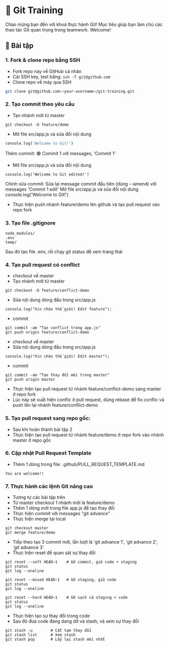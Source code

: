 # 🧪 Git Training

Chào mừng bạn đến với khoá thực hành Git! Mục tiêu giúp bạn làm chủ các thao tác Git quan trọng trong teamwork.
Welcome!

## 🚀 Bài tập

### 1. Fork & clone repo bằng SSH
- Fork repo này về GitHub cá nhân
- Cài SSH key, test bằng: `ssh -T git@github.com`
- Clone repo về máy qua SSH

```bash
git clone git@github.com:<your-username>/git-training.git
```

### 2. Tạo commit theo yêu cầu
- Tạo nhánh mới từ master
```
git checkout -b feature/demo
```

- Mở file src/app.js và sửa đổi nội dung
```bash
console.log('Welcome to Git!')
```
Thêm commit:
🟢 Commit 1 với messages, 'Commit 1'

- Mở file src/app.js và sửa đổi nội dung
```
console.log('Welcome to Git edited!')
```
Chỉnh sửa commit: Sửa lại message commit đầu tiên (dùng --amend) với messages 'Commit 1 edit'
Mở file src/app.js và sửa đổi nội dung
console.log('Welcome to Git!')

- Thực hiện push nhánh feature/demo lên github và tạo pull request vào repo fork

### 3. Tạo file .gitignore
```
node_modules/
.env
temp/
```
Sau đó tạo file .env, rồi chạy git status để xem trang thái

### 4. Tạo pull request có conflict
- checkout về master
- Tạo nhánh mới từ master
```
git checkout -b feature/conflict-demo
```

- Sửa nội dung dòng đầu trong src/app.js
```
console.log("Xin chào thế giới! Edit feature");
```

- commit
```
git commit -am "Tạo conflict trong app.js"
git push origin feature/conflict-demo
```

- checkout về master
- Sửa nội dung dòng đầu trong src/app.js
```
console.log("Xin chào thế giới! Edit master");
```

- commit
```
git commit -am "Tạo thay đổi mới trong master"
git push origin master
```


- Thực hiện tạo pull request từ nhánh feature/conflict-demo sang master ở repo fork
- Lúc này sẽ xuất hiện conflic ở pull request, dùng rebase để fix conflic và push lên lại nhánh feature/conflict-demo

### 5. Tạo pull request sang repo gốc:
- Sau khi hoàn thành bài tập 2
- Thực hiện tạo pull request từ nhánh feature/demo ở repo fork vào nhánh master ở repo gốc


### 6. Cập nhật Pull Request Template
- Thêm 1 dòng trong file: .github/PULL_REQUEST_TEMPLATE.md
```
You are welcome!!
```

### 7. Thực hành các lệnh Git nâng cao
- Tương tự các bài tập trên
- Từ master checkout 1 nhánh mới là feature/demo
- Thêm 1 dòng mới trong file app.js để tạo thay đổi
- Thực hiện commit với messages "git advance"
- Thực hiện merge tại local
```
git checkout master
git merge feature/demo
```


- Tiếp theo tạo 3 commit mới, lần lượt là 'git advance 1', 'git advance 2', 'git advance 3'
- Thực hiện reset để quan sát sự thay đổi

```
git reset --soft HEAD~1    # Gỡ commit, giữ code + staging
git status
git log --oneline
```

```
git reset --mixed HEAD~1   # Gỡ staging, giữ code
git status
git log --oneline
```

```
git reset --hard HEAD~1    # Gỡ sạch cả staging + code
git status
git log --oneline
```

- Thực hiện tạo sự thay đổi trong code
- Sau đó đưa code đang dang dở và stash, và xem sự thay đổi
```
git stash -u        # Cất tạm thay đổi
git stash list      # Xem stash
git stash pop       # Lấy lại stash mới nhất
```